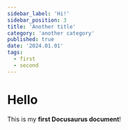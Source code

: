 ```yaml
---
sidebar_label: 'Hi!'
sidebar_position: 3
title: 'Another title'
category: 'another category'
published: true
date: '2024.01.01'
tags:
  - first
  - second
---
```



# Hello

This is my **first Docusaurus document**!
